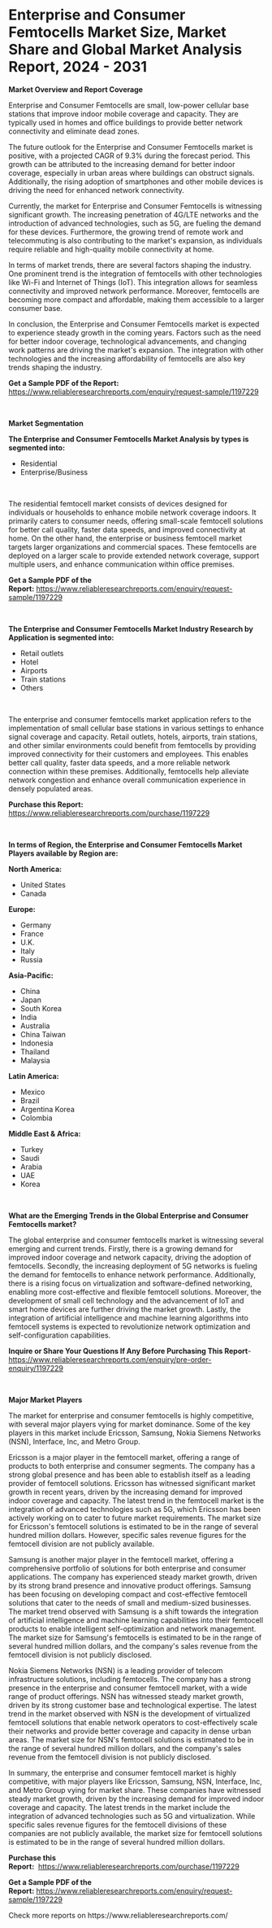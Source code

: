 <p><h1>Enterprise and Consumer Femtocells Market Size, Market Share and Global Market Analysis Report, 2024 - 2031</h1></p><p><strong>Market Overview and Report Coverage</strong></p>
<p><p>Enterprise and Consumer Femtocells are small, low-power cellular base stations that improve indoor mobile coverage and capacity. They are typically used in homes and office buildings to provide better network connectivity and eliminate dead zones.</p><p>The future outlook for the Enterprise and Consumer Femtocells market is positive, with a projected CAGR of 9.3% during the forecast period. This growth can be attributed to the increasing demand for better indoor coverage, especially in urban areas where buildings can obstruct signals. Additionally, the rising adoption of smartphones and other mobile devices is driving the need for enhanced network connectivity.</p><p>Currently, the market for Enterprise and Consumer Femtocells is witnessing significant growth. The increasing penetration of 4G/LTE networks and the introduction of advanced technologies, such as 5G, are fueling the demand for these devices. Furthermore, the growing trend of remote work and telecommuting is also contributing to the market's expansion, as individuals require reliable and high-quality mobile connectivity at home.</p><p>In terms of market trends, there are several factors shaping the industry. One prominent trend is the integration of femtocells with other technologies like Wi-Fi and Internet of Things (IoT). This integration allows for seamless connectivity and improved network performance. Moreover, femtocells are becoming more compact and affordable, making them accessible to a larger consumer base.</p><p>In conclusion, the Enterprise and Consumer Femtocells market is expected to experience steady growth in the coming years. Factors such as the need for better indoor coverage, technological advancements, and changing work patterns are driving the market's expansion. The integration with other technologies and the increasing affordability of femtocells are also key trends shaping the industry.</p></p>
<p><strong>Get a Sample PDF of the Report:</strong> <a href="https://www.reliableresearchreports.com/enquiry/request-sample/1197229">https://www.reliableresearchreports.com/enquiry/request-sample/1197229</a></p>
<p>&nbsp;</p>
<p><strong>Market Segmentation</strong></p>
<p><strong>The Enterprise and Consumer Femtocells Market Analysis by types is segmented into:</strong></p>
<p><ul><li>Residential</li><li>Enterprise/Business</li></ul></p>
<p>&nbsp;</p>
<p><p>The residential femtocell market consists of devices designed for individuals or households to enhance mobile network coverage indoors. It primarily caters to consumer needs, offering small-scale femtocell solutions for better call quality, faster data speeds, and improved connectivity at home. On the other hand, the enterprise or business femtocell market targets larger organizations and commercial spaces. These femtocells are deployed on a larger scale to provide extended network coverage, support multiple users, and enhance communication within office premises.</p></p>
<p><strong>Get a Sample PDF of the Report:</strong>&nbsp;<a href="https://www.reliableresearchreports.com/enquiry/request-sample/1197229">https://www.reliableresearchreports.com/enquiry/request-sample/1197229</a></p>
<p>&nbsp;</p>
<p><strong>The Enterprise and Consumer Femtocells Market Industry Research by Application is segmented into:</strong></p>
<p><ul><li>Retail outlets</li><li>Hotel</li><li>Airports</li><li>Train stations</li><li>Others</li></ul></p>
<p>&nbsp;</p>
<p><p>The enterprise and consumer femtocells market application refers to the implementation of small cellular base stations in various settings to enhance signal coverage and capacity. Retail outlets, hotels, airports, train stations, and other similar environments could benefit from femtocells by providing improved connectivity for their customers and employees. This enables better call quality, faster data speeds, and a more reliable network connection within these premises. Additionally, femtocells help alleviate network congestion and enhance overall communication experience in densely populated areas.</p></p>
<p><strong>Purchase this Report:</strong>&nbsp; <a href="https://www.reliableresearchreports.com/purchase/1197229">https://www.reliableresearchreports.com/purchase/1197229</a></p>
<p>&nbsp;</p>
<p><strong>In terms of Region, the Enterprise and Consumer Femtocells Market Players available by Region are:</strong></p>
<p>
    <p> <strong> North America: </strong>
        <ul>
            <li>United States</li>
            <li>Canada</li>
        </ul>
        </p> 
    <p> <strong> Europe: </strong>
        <ul>
            <li>Germany</li>
            <li>France</li>
            <li>U.K.</li>
            <li>Italy</li>
            <li>Russia</li>
        </ul>
        </p> 
    <p> <strong> Asia-Pacific: </strong>
        <ul>
            <li>China</li>
            <li>Japan</li>
            <li>South Korea</li>
            <li>India</li>
            <li>Australia</li>
            <li>China Taiwan</li>
            <li>Indonesia</li>
            <li>Thailand</li>
            <li>Malaysia</li>
        </ul>
        </p> 
    <p> <strong> Latin America: </strong>
        <ul>
            <li>Mexico</li>
            <li>Brazil</li>
            <li>Argentina Korea</li>
            <li>Colombia</li>
        </ul>
        </p> 
    <p> <strong> Middle East & Africa: </strong>
        <ul>
            <li>Turkey</li>
            <li>Saudi</li>
            <li>Arabia</li>
            <li>UAE</li>
            <li>Korea</li>
        </ul>
    </p>
    </p>
<p>&nbsp;</p>
<p><strong>What are the Emerging Trends in the Global Enterprise and Consumer Femtocells market?</strong></p>
<p><p>The global enterprise and consumer femtocells market is witnessing several emerging and current trends. Firstly, there is a growing demand for improved indoor coverage and network capacity, driving the adoption of femtocells. Secondly, the increasing deployment of 5G networks is fueling the demand for femtocells to enhance network performance. Additionally, there is a rising focus on virtualization and software-defined networking, enabling more cost-effective and flexible femtocell solutions. Moreover, the development of small cell technology and the advancement of IoT and smart home devices are further driving the market growth. Lastly, the integration of artificial intelligence and machine learning algorithms into femtocell systems is expected to revolutionize network optimization and self-configuration capabilities.</p></p>
<p><strong>Inquire or Share Your Questions If Any Before Purchasing This Report</strong>- <a href="https://www.reliableresearchreports.com/enquiry/pre-order-enquiry/1197229">https://www.reliableresearchreports.com/enquiry/pre-order-enquiry/1197229</a></p>
<p>&nbsp;</p>
<p><strong>Major Market Players</strong></p>
<p><p>The market for enterprise and consumer femtocells is highly competitive, with several major players vying for market dominance. Some of the key players in this market include Ericsson, Samsung, Nokia Siemens Networks (NSN), Interface, Inc, and Metro Group.</p><p>Ericsson is a major player in the femtocell market, offering a range of products to both enterprise and consumer segments. The company has a strong global presence and has been able to establish itself as a leading provider of femtocell solutions. Ericsson has witnessed significant market growth in recent years, driven by the increasing demand for improved indoor coverage and capacity. The latest trend in the femtocell market is the integration of advanced technologies such as 5G, which Ericsson has been actively working on to cater to future market requirements. The market size for Ericsson's femtocell solutions is estimated to be in the range of several hundred million dollars. However, specific sales revenue figures for the femtocell division are not publicly available.</p><p>Samsung is another major player in the femtocell market, offering a comprehensive portfolio of solutions for both enterprise and consumer applications. The company has experienced steady market growth, driven by its strong brand presence and innovative product offerings. Samsung has been focusing on developing compact and cost-effective femtocell solutions that cater to the needs of small and medium-sized businesses. The market trend observed with Samsung is a shift towards the integration of artificial intelligence and machine learning capabilities into their femtocell products to enable intelligent self-optimization and network management. The market size for Samsung's femtocells is estimated to be in the range of several hundred million dollars, and the company's sales revenue from the femtocell division is not publicly disclosed.</p><p>Nokia Siemens Networks (NSN) is a leading provider of telecom infrastructure solutions, including femtocells. The company has a strong presence in the enterprise and consumer femtocell market, with a wide range of product offerings. NSN has witnessed steady market growth, driven by its strong customer base and technological expertise. The latest trend in the market observed with NSN is the development of virtualized femtocell solutions that enable network operators to cost-effectively scale their networks and provide better coverage and capacity in dense urban areas. The market size for NSN's femtocell solutions is estimated to be in the range of several hundred million dollars, and the company's sales revenue from the femtocell division is not publicly disclosed.</p><p>In summary, the enterprise and consumer femtocell market is highly competitive, with major players like Ericsson, Samsung, NSN, Interface, Inc, and Metro Group vying for market share. These companies have witnessed steady market growth, driven by the increasing demand for improved indoor coverage and capacity. The latest trends in the market include the integration of advanced technologies such as 5G and virtualization. While specific sales revenue figures for the femtocell divisions of these companies are not publicly available, the market size for femtocell solutions is estimated to be in the range of several hundred million dollars.</p></p>
<p><strong>Purchase this Report:</strong>&nbsp;&nbsp;<a href="https://www.reliableresearchreports.com/purchase/1197229">https://www.reliableresearchreports.com/purchase/1197229</a></p>
<p></p>
<p><strong>Get a Sample PDF of the Report:</strong>&nbsp;<a href="https://www.reliableresearchreports.com/enquiry/request-sample/1197229">https://www.reliableresearchreports.com/enquiry/request-sample/1197229</a></p>
<p>Check more reports on https://www.reliableresearchreports.com/</p>
